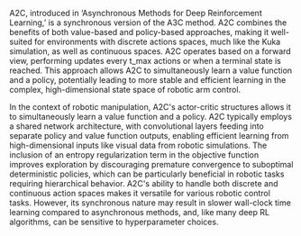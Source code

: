 A2C, introduced in ‘Asynchronous Methods for Deep Reinforcement Learning,’ is a synchronous version of the A3C method. A2C combines the benefits of both value-based and policy-based approaches, making it well-suited for environments with discrete actions spaces, much like the Kuka simulation, as well as continuous spaces. A2C operates based on a forward view, performing updates every t_max actions or when a terminal state is reached. This approach allows A2C to simultaneously learn a value function and a policy, potentially leading to more stable and efficient learning in the complex, high-dimensional state space of robotic arm control.

In the context of robotic manipulation, A2C's actor-critic structures allows it to simultaneously learn a value function and a policy. A2C typically employs a shared network architecture, with convolutional layers feeding into separate policy and value function outputs, enabling efficient learning from high-dimensional inputs like visual data from robotic simulations. The inclusion of an entropy regularization term in the objective function improves exploration by discouraging premature convergence to suboptimal deterministic policies, which can be particularly beneficial in robotic tasks requiring hierarchical behavior. A2C's ability to handle both discrete and continuous action spaces makes it versatile for various robotic control tasks. However, its synchronous nature may result in slower wall-clock time learning compared to asynchronous methods, and, like many deep RL algorithms, can be sensitive to hyperparameter choices.